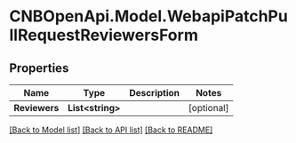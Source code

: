 # CNBOpenApi.Model.WebapiPatchPullRequestReviewersForm

## Properties

Name | Type | Description | Notes
------------ | ------------- | ------------- | -------------
**Reviewers** | **List&lt;string&gt;** |  | [optional] 

[[Back to Model list]](../../README.md#documentation-for-models) [[Back to API list]](../../README.md#documentation-for-api-endpoints) [[Back to README]](../../README.md)

